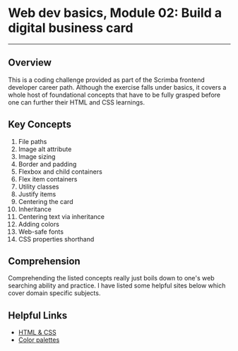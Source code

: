 <!-- Markdown styling conformes to guide found at https://www.markdownguide.org/basic-syntax -->

# Web dev basics, Module 02: Build a digital business card

***

## Overview

This is a coding challenge provided as part of the Scrimba frontend developer career path. 
Although the exercise falls under basics, it covers a whole host of foundational concepts that have to be fully grasped before one can further their HTML and CSS learnings.

## Key Concepts

1. File paths
2. Image alt attribute
3. Image sizing
4. Border and padding
5. Flexbox and child containers
6. Flex item containers
7. Utility classes
8. Justify items
9. Centering the card
10. Inheritance
11. Centering text via inheritance
12. Adding colors
13. Web-safe fonts
14. CSS properties shorthand

## Comprehension

Comprehending the listed concepts really just boils down to one's web searching ability and practice.  I have listed some helpful sites below which cover domain specific subjects.

## Helpful Links

* [HTML & CSS](https://developer.mozilla.org/)
* [Color palettes](https://coolors.co/)
